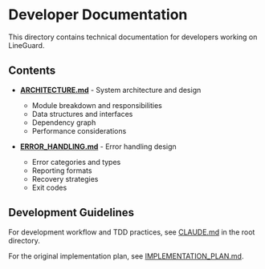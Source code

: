 # Developer Documentation

This directory contains technical documentation for developers working on LineGuard.

## Contents

- **[ARCHITECTURE.md](ARCHITECTURE.md)** - System architecture and design
  - Module breakdown and responsibilities
  - Data structures and interfaces
  - Dependency graph
  - Performance considerations
  
- **[ERROR_HANDLING.md](ERROR_HANDLING.md)** - Error handling design
  - Error categories and types
  - Reporting formats
  - Recovery strategies
  - Exit codes

## Development Guidelines

For development workflow and TDD practices, see [CLAUDE.md](../../CLAUDE.md) in the root directory.

For the original implementation plan, see [IMPLEMENTATION_PLAN.md](../planning/IMPLEMENTATION_PLAN.md).